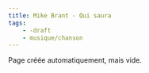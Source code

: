 ```yaml
---
title: Mike Brant - Qui saura
tags:
    - -draft
    - musique/chanson
---
```


Page créée automatiquement, mais vide.
